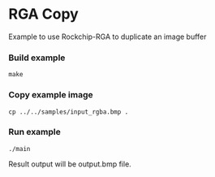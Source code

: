 # RGA Copy

Example to use Rockchip-RGA to duplicate an image buffer

### Build example
```shell
make
```

### Copy example image
```shell
cp ../../samples/input_rgba.bmp .
```

### Run example
```shell
./main
```

Result output will be output.bmp file.